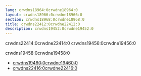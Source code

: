 ```yaml
---
lang: crwdns18964:0crwdne18964:0
layout: crwdns18966:0crwdne18966:0
section: crwdns18968:0crwdne18968:0
title: crwdns22412:0crwdne22412:0
description: crwdns19452:0crwdne19452:0
---
```


crwdns22414:0crwdne22414:0 crwdns19456:0crwdne19456:0

crwdns19458:0crwdne19458:0
- [crwdns19460:0crwdne19460:0](crwdns18980:0crwdne18980:0)
- [crwdns22416:0crwdne22416:0](crwdns18984:0crwdne18984:0)
